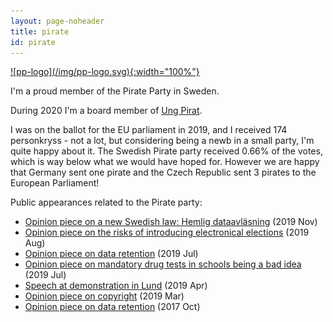 ```yaml
---
layout: page-noheader
title: pirate
id: pirate
---
```



<a href="https://www.piratpartiet.se/">
![pp-logo](/img/pp-logo.svg){:width="100%"}
</a>

I'm a proud member of the Pirate Party in Sweden. 

During 2020 I'm a board member of [Ung Pirat](https://ungpirat.se).

I was on the ballot for the EU parliament in 2019, and I received 174 personkryss - not a lot, but considering being a newb in a small party, I'm quite happy about it. The Swedish Pirate party received 0.66% of the votes, which is way below what we would have hoped for. However we are happy that Germany sent one pirate and the Czech Republic sent 3 pirates to the European Parliament!

Public appearances related to the Pirate party:
- [Opinion piece on a new Swedish law: Hemlig dataavläsning](https://www.nyteknik.se/opinion/sakerhet-eller-avlyssning-du-maste-valja-damberg-6977346) (2019 Nov)
- [Opinion piece on the risks of introducing electronical elections](https://www.nyteknik.se/opinion/alldeles-for-riskabelt-att-infora-elektroniska-val-6968344) (2019 Aug)
- [Opinion piece on data retention](https://www.nyteknik.se/opinion/eu-domen-ar-glasklar-datalagringen-ar-olaglig-6964169) (2019 Jul)
- [Opinion piece on mandatory drug tests in schools being a bad idea](https://www.svt.se/opinion/vaga-lita-pa-ungdomarna-istallet-for-att-straffa-dem) (2019 Jul)
- [Speech at demonstration in Lund](https://www.youtube.com/embed/0yL9rLGmny0?start=2176) (2019 Apr)
- [Opinion piece on copyright](https://computersweden.idg.se/2.2683/1.716324/upphovsratten-ar-en-skam-for-demokratin) (2019 Mar)
- [Opinion piece on data retention](https://computersweden.idg.se/2.2683/1.691385/datalagringsutredning) (2017 Oct)

